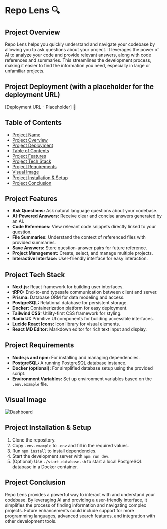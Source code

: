 # Repo Lens 🔍

## Project Overview

Repo Lens helps you quickly understand and navigate your codebase by allowing you to ask questions about your project. It leverages the power of AI to analyze your code and provide relevant answers, along with code references and summaries. This streamlines the development process, making it easier to find the information you need, especially in large or unfamiliar projects.

## Project Deployment (with a placeholder for the deployment URL)

[Deployment URL - Placeholder] 🚀

## Table of Contents

- [Project Name](#project-name)
- [Project Overview](#project-overview)
- [Project Deployment](#project-deployment-with-a-placeholder-for-the-deployment-url)
- [Table of Contents](#table-of-contents)
- [Project Features](#project-features)
- [Project Tech Stack](#project-tech-stack)
- [Project Requirements](#project-requirements)
- [Visual Image](#visual-image)
- [Project Installation & Setup](#project-installation--setup)
- [Project Conclusion](#project-conclusion)


## Project Features

- **Ask Questions:**  Ask natural language questions about your codebase.
- **AI-Powered Answers:** Receive clear and concise answers generated by an AI.
- **Code References:**  View relevant code snippets directly linked to your question.
- **File Summaries:** Understand the context of referenced files with provided summaries.
- **Save Answers:** Store question-answer pairs for future reference.
- **Project Management:** Create, select, and manage multiple projects.
- **Interactive Interface:** User-friendly interface for easy interaction.


## Project Tech Stack

- **Next.js:** React framework for building user interfaces.
- **tRPC:**  End-to-end typesafe communication between client and server.
- **Prisma:**  Database ORM for data modeling and access.
- **PostgreSQL:** Relational database for persistent storage.
- **Docker:** Containerization platform for easy deployment.
- **Tailwind CSS:** Utility-first CSS framework for styling.
- **Radix UI:**  Primitive UI components for building accessible interfaces.
- **Lucide React Icons:**  Icon library for visual elements.
- **React MD Editor:** Markdown editor for rich text input and display.


## Project Requirements

- **Node.js and npm:**  For installing and managing dependencies.
- **PostgreSQL:** A running PostgreSQL database instance.
- **Docker (optional):** For simplified database setup using the provided script.
- **Environment Variables:**  Set up environment variables based on the `.env.example` file.


## Visual Image

![Dashboard](https://i.imgur.com/dboTbBA.png)


## Project Installation & Setup

1. Clone the repository.
2. Copy `.env.example` to `.env` and fill in the required values.
3. Run `npm install` to install dependencies.
4. Start the development server with `npm run dev`.
5. (Optional) Use `./start-database.sh` to start a local PostgreSQL database in a Docker container.




## Project Conclusion

Repo Lens provides a powerful way to interact with and understand your codebase. By leveraging AI and providing a user-friendly interface, it simplifies the process of finding information and navigating complex projects. Future enhancements could include support for more programming languages, advanced search features, and integration with other development tools.
